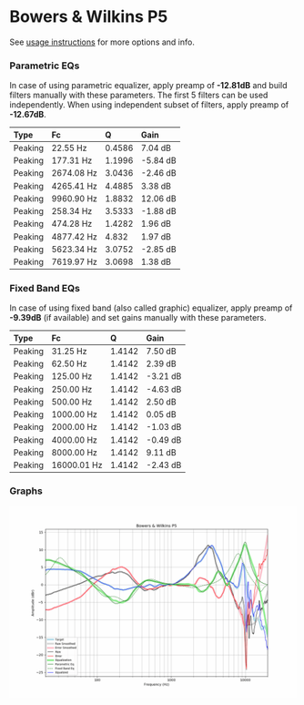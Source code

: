 # Bowers & Wilkins P5
See [usage instructions](https://github.com/jaakkopasanen/AutoEq#usage) for more options and info.

### Parametric EQs
In case of using parametric equalizer, apply preamp of **-12.81dB** and build filters manually
with these parameters. The first 5 filters can be used independently.
When using independent subset of filters, apply preamp of **-12.67dB**.

| Type    | Fc         |      Q | Gain     |
|:--------|:-----------|:-------|:---------|
| Peaking | 22.55 Hz   | 0.4586 | 7.04 dB  |
| Peaking | 177.31 Hz  | 1.1996 | -5.84 dB |
| Peaking | 2674.08 Hz | 3.0436 | -2.46 dB |
| Peaking | 4265.41 Hz | 4.4885 | 3.38 dB  |
| Peaking | 9960.90 Hz | 1.8832 | 12.06 dB |
| Peaking | 258.34 Hz  | 3.5333 | -1.88 dB |
| Peaking | 474.28 Hz  | 1.4282 | 1.96 dB  |
| Peaking | 4877.42 Hz | 4.832  | 1.97 dB  |
| Peaking | 5623.34 Hz | 3.0752 | -2.85 dB |
| Peaking | 7619.97 Hz | 3.0698 | 1.38 dB  |

### Fixed Band EQs
In case of using fixed band (also called graphic) equalizer, apply preamp of **-9.39dB**
(if available) and set gains manually with these parameters.

| Type    | Fc          |      Q | Gain     |
|:--------|:------------|:-------|:---------|
| Peaking | 31.25 Hz    | 1.4142 | 7.50 dB  |
| Peaking | 62.50 Hz    | 1.4142 | 2.39 dB  |
| Peaking | 125.00 Hz   | 1.4142 | -3.21 dB |
| Peaking | 250.00 Hz   | 1.4142 | -4.63 dB |
| Peaking | 500.00 Hz   | 1.4142 | 2.50 dB  |
| Peaking | 1000.00 Hz  | 1.4142 | 0.05 dB  |
| Peaking | 2000.00 Hz  | 1.4142 | -1.03 dB |
| Peaking | 4000.00 Hz  | 1.4142 | -0.49 dB |
| Peaking | 8000.00 Hz  | 1.4142 | 9.11 dB  |
| Peaking | 16000.01 Hz | 1.4142 | -2.43 dB |

### Graphs
![](./Bowers%20&%20Wilkins%20P5.png)